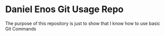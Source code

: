 # Daniel Enos Git Usage Repo

The purpose of this repository is just to show that I know how to use basic Git Commands